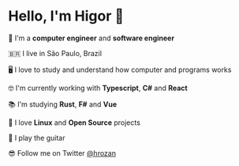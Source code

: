 # Hello, I'm Higor 👋

👷 I'm a __computer engineer__ and __software engineer__

🇧🇷 I live in São Paulo, Brazil

🖥 I love to study and understand how computer and programs works

🤓 I'm currently working with __Typescript__, __C#__ and __React__

📚 I'm studying __Rust__, __F#__ and __Vue__

🐧 I love __Linux__ and __Open Source__ projects

🎸 I play the guitar

😎 Follow me on Twitter [@hrozan](https://twitter.com/HigorRozan)

<!--
**hrozan/hrozan** is a ✨ _special_ ✨ repository because its `README.md` (this file) appears on your GitHub profile.

Here are some ideas to get you started:

- 🔭 I’m currently working on ...
- 🌱 I’m currently learning ...
- 👯 I’m looking to collaborate on ...
- 🤔 I’m looking for help with ...
- 💬 Ask me about ...
- 📫 How to reach me: ...
- 😄 Pronouns: ...
- ⚡ Fun fact: ...
-->
